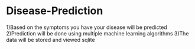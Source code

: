 # Disease-Prediction
  1)Based on the symptoms you have your disease will be predicted
  2)Prediction will be done using multiple machine learning algorithms
  3)The data will be stored and viewed sqlite 
